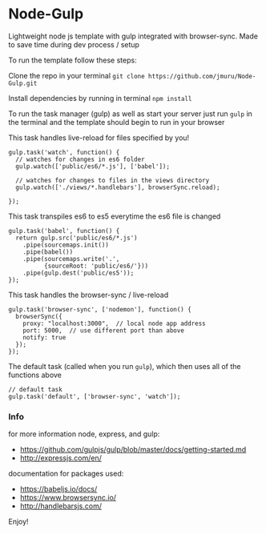 # Node-Gulp


Lightweight node js template with gulp integrated with browser-sync. Made to save time during dev process 
/ setup

To run the template follow these steps:

Clone the repo in your terminal ```git clone https://github.com/jmuru/Node-Gulp.git```

Install dependencies by running in terminal ```npm install```

To run the task manager (gulp) as well as start your server just run ```gulp``` in the terminal and the template should begin to run in your browser

This task handles live-reload for files specified by you!  
```
gulp.task('watch', function() {
  // watches for changes in es6 folder
  gulp.watch(['public/es6/*.js'], ['babel']); 

  // watches for changes to files in the views directory
  gulp.watch(['./views/*.handlebars'], browserSync.reload); 

});
```

This task transpiles es6 to es5 everytime the es6 file is changed
```
gulp.task('babel', function() {
  return gulp.src('public/es6/*.js')
    .pipe(sourcemaps.init())
    .pipe(babel())
    .pipe(sourcemaps.write('.', 
          {sourceRoot: 'public/es6/'}))
    .pipe(gulp.dest('public/es5'));
});
```
This task handles the browser-sync / live-reload 
```
gulp.task('browser-sync', ['nodemon'], function() {
  browserSync({
    proxy: "localhost:3000",  // local node app address
    port: 5000,  // use different port than above
    notify: true
  });
});
```

The default task (called when you run `gulp`), which then uses all of the functions above
```
// default task
gulp.task('default', ['browser-sync', 'watch']);

```
### Info
for more information node, express, and gulp:
* <https://github.com/gulpjs/gulp/blob/master/docs/getting-started.md>
* <http://expressjs.com/en/>
	
documentation for packages used:
* <https://babeljs.io/docs/>
* <https://www.browsersync.io/>
* 	<http://handlebarsjs.com/>


Enjoy!

